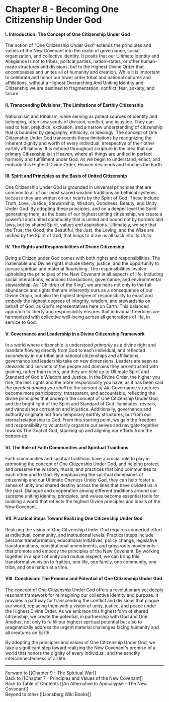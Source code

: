 # Chapter 8 - Becoming One Citizenship Under God

#### **I. Introduction: The Concept of One Citizenship Under God**

The notion of "One Citizenship Under God" extends the principles and values of the New Covenant into the realm of governance, social organization, and collective identity. It posits that our Ultimate Identity and Allegiance is not to tribes, politcal parties, nation-states, or other human-made structures and divisions, but to the Highest Divine Order that encompasses and unites all of humanity and creation. While it is important to celebrate and honor our lower order tribal and national cultures and affiliations, without a Highest Overarching And Uniting Identity and Citizenship we are destined to fragmentation, conflict, fear, anxiety, and failure. 
#### **II. Transcending Divisions: The Limitations of Earthly Citizenship**

Nationalism and tribalism, while serving as potent sources of identity and belonging, often sow seeds of division, conflict, and injustice. They can lead to fear, prejudice, exclusion, and a narrow understanding of citizenship that is bounded by geography, ethnicity, or ideology. The concept of One Citizenship Under God transcends these limitations by recognizing the inherent dignity and worth of every individual, irrespective of their other earthly affiliations. It is echoed throughout scripture in the idea that our primary Citizenship is in Heaven, where all things are unified in perfect harmony and fulfillment under God. As we begin to understand, enact, and embody this Highest Divine Order, Heaven descends and touches the Earth. 

#### **III. Spirit and Principles as the Basis of United Citizenship**

One Citizenship Under God is grounded in universal principles that are common to all of our most sacred wisdom traditions and ethical systems, because they are written on our hearts by the Spirit of God. These include Truth, Love, Justice, Stewardship, Wisdom, Goodness, Beauty, and Unity Under God. By adopting these principles, and on a deeper level the Spirit generating them, as the basis of our highest uniting citizenship, we create a powerful and united community that is united and bound not by borders and laws, but by shared Spirit, values and aspirations. Ultimately, we see that the True, the Good, the Beautiful, the Just, the Loving, and the Wise are unified by the Spirit of God, that longs to draw us all back into its Unity. 

#### **IV. The Rights and Responsibilities of Divine Citizenship**

Being a Citizen under God comes with both rights and responsibilities. The inalienable and Divine rights include liberty, justice, and the opportunity to pursue spiritual and material flourishing. The responsibilities involve upholding the principles of the New Covenant in all aspects of life, including social interactions, economic transactions, governance, and environmental stewardship. As "Children of the King", we are heirs not only to the full abundance and rights that are inherently ours as a consequence of our Divine Origin, but also the highest degree of responsibility to enact and embody the highest degrees of integrity, wisdom, and stewardship on behalf of God, as God's representatives here on Earth. This balanced approach to liberty and responsibility ensures that individual freedoms are harmonized with collective well-being across all generations of life, in service to God. 

#### **V. Governance and Leadership in a Divine Citizenship Framework**

In a world where citizenship is understood *primarily* as a divine right and mandate flowing directly from God to each individual, and reflected *secondarily* in our tribal and national citizenships and affiliations, governance and leadership take on new dimensions. Leaders are seen as stewards and servants of the people and domains they are entrusted with guiding, rather than rulers, and they are held up to Ultimate Spirit and Standard of God's Wisdom and Justice. In the Divine Order, the higher you rise, the less rights and the more responsibility you have, as it has been said *the greatest among you shall be the servant of All.*  Governance structures become more participatory, transparent, and accountable, reflecting the divine principles that underpin the concept of One Citizenship Under God, and the bright light of the Spirit and Standard of God illuminates, reveals, and vanquishes corruption and injustice. Additionally, governance and authority originate not from temporary earthly structures, but from our eternal relationship to God. From this starting point, we gain the freedom and responsibility to voluntarily organize our selves and navigate together towards The Goal of God, stacking up and aligning our efforts from the bottom-up. 

#### **VI. The Role of Faith Communities and Spiritual Traditions**

Faith communities and spiritual traditions have a crucial role to play in promoting the concept of One Citizenship Under God, and helping protect and preserve the wisdom, rituals, and practices that bind communities to each other and to God. By emphasizing the spiritual dimensions of citizenship and our Ultimate Oneness Under God, they can help foster a sense of unity and shared destiny across the lines that have divided us in the past. Dialogue and cooperation among different traditions around our supreme uniting identity, principles, and values become essential tools for building a world that reflects the highest Divine principles and ideals of the New Covenant.

#### **VII. Practical Steps Toward Realizing One Citizenship Under God**

Realizing the vision of One Citizenship Under God requires concerted effort at individual, community, and institutional levels. Practical steps include personal transformation, educational initiatives, policy change, legislative transformations, constitutional amendments, and grassroots movements that promote and embody the principles of the New Covenant. By working together in a spirit of unity and mutual respect, we can bring this transformative vision to fruition, one life, one family, one community, one tribe, and one nation at a time.

#### **VIII. Conclusion: The Promise and Potential of One Citizenship Under God**

The concept of One Citizenship Under God offers a revolutionary yet deeply resonant framework for reimagining our collective identity and purpose. It provides a pathway for transcending the conflict and divisions that plague our world, replacing them with a vision of unity, justice, and peace under the Highest Divine Order. As we embrace this highest form of shared citizenship, we create the potential, in partnership with God and One Another, not only to fulfill our highest spiritual potential but also to pragmatically address the urgent material challenges facing humanity and all creatures on Earth. 

By adopting the principles and values of One Citizenship Under God, we take a significant step toward realizing the New Covenant's promise of a world that honors the dignity of every individual, and the sanctity interconnectedness of all life.  

___
Forward to [[Chapter 9 - The Spiritual War]]  
Back to [[Chapter 7 - Principles and Values of the New Covenant]]  
Back to Table of Contents [[An Alternative to Apocalypse - The New Covenant]]  
Beyond to other [[Lionsberg Wiki Books]]  